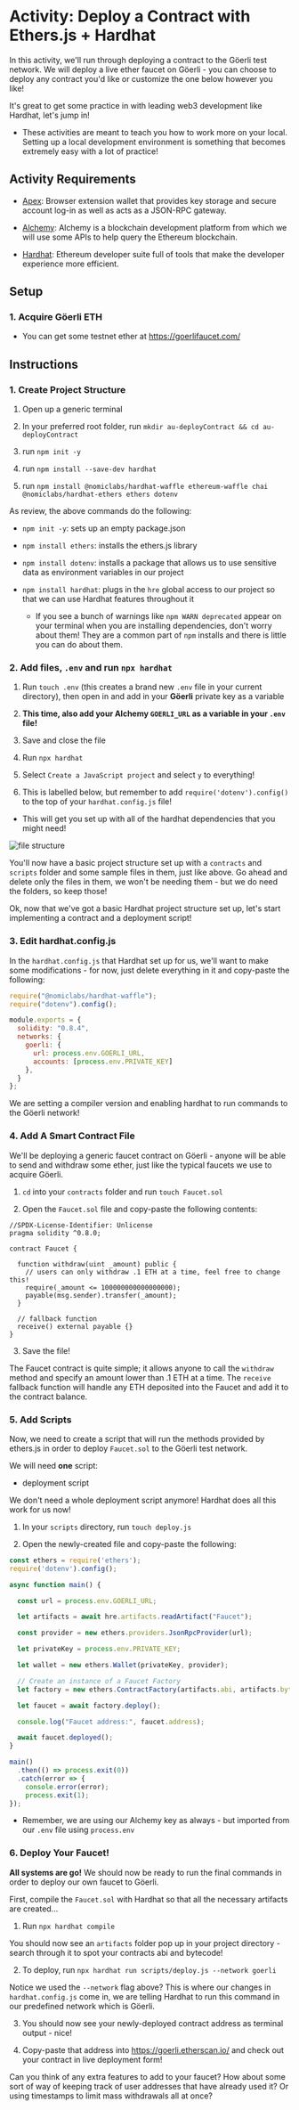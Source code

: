 # Activity: Deploy a Contract with Ethers.js + Hardhat

In this activity, we'll run through deploying a contract to the Göerli test network. We will deploy a live ether faucet on Göerli - you can choose to deploy any contract you'd like or customize the one below however you like! 

It's great to get some practice in with leading web3 development like Hardhat, let's jump in!

- These activities are meant to teach you how to work more on your local. Setting up a local development environment is something that becomes extremely easy with a lot of practice!

## Activity Requirements

- [Apex](https://apexwallet.xyz/): Browser extension wallet that provides key storage and secure account log-in as well as acts as a JSON-RPC gateway.

- [Alchemy](https://www.alchemy.com/): Alchemy is a blockchain development platform from which we will use some APIs to help query the Ethereum blockchain.

- [Hardhat](https://hardhat.org/): Ethereum developer suite full of tools that make the developer experience more efficient.

## Setup

### 1. Acquire Göerli ETH

- You can get some testnet ether at https://goerlifaucet.com/

## Instructions

### 1. Create Project Structure

1. Open up a generic terminal

2. In your preferred root folder, run `mkdir au-deployContract && cd au-deployContract`

3. run `npm init -y`

4. run `npm install --save-dev hardhat`

5. run `npm install @nomiclabs/hardhat-waffle ethereum-waffle chai @nomiclabs/hardhat-ethers ethers dotenv`

As review, the above commands do the following:

- `npm init -y`: sets up an empty package.json

- `npm install ethers`: installs the ethers.js library

- `npm install dotenv`: installs a package that allows us to use sensitive data as environment variables in our project

- `npm install hardhat`: plugs in the `hre` global access to our project so that we can use Hardhat features throughout it

    - If you see a bunch of warnings like `npm WARN deprecated` appear on your terminal when you are installing dependencies, don't worry about them! They are a common part of `npm` installs and there is little you can do about them.

### 2. Add files, `.env` and run `npx hardhat`

1. Run `touch .env` (this creates a brand new `.env` file in your current directory), then open in and add in your **Göerli** private key as a variable

2. **This time, also add your Alchemy `GOERLI_URL` as a variable in your `.env` file!**

3. Save and close the file

4. Run `npx hardhat`

5. Select `Create a JavaScript project` and select `y` to everything!

6. This is labelled below, but remember to add `require('dotenv').config()` to the top of your `hardhat.config.js` file!

- This will get you set up with all of the hardhat dependencies that you might need!

![file structure](image.png)

You'll now have a basic project structure set up with a `contracts` and `scripts` folder and some sample files in them, just like above. Go ahead and delete only the files in them, we won't be needing them - but we do need the folders, so keep those!

Ok, now that we've got a basic Hardhat project structure set up, let's start implementing a contract and a deployment script! 

### 3. Edit hardhat.config.js

In the `hardhat.config.js` that Hardhat set up for us, we'll want to make some modifications - for now, just delete everything in it and copy-paste the following:

```javascript
require("@nomiclabs/hardhat-waffle");
require("dotenv").config();

module.exports = {
  solidity: "0.8.4",
  networks: {
    goerli: {
      url: process.env.GOERLI_URL,
      accounts: [process.env.PRIVATE_KEY]
    },
  }
};
```

We are setting a compiler version and enabling hardhat to run commands to the Göerli network!

### 4. Add A Smart Contract File

We'll be deploying a generic faucet contract on Göerli - anyone will be able to send and withdraw some ether, just like the typical faucets we use to acquire Göerli.

1. `cd` into your `contracts` folder and run `touch Faucet.sol`

2. Open the `Faucet.sol` file and copy-paste the following contents:

```solidity
//SPDX-License-Identifier: Unlicense
pragma solidity ^0.8.0;

contract Faucet {
  
  function withdraw(uint _amount) public {
    // users can only withdraw .1 ETH at a time, feel free to change this!
    require(_amount <= 100000000000000000);
    payable(msg.sender).transfer(_amount);
  }

  // fallback function
  receive() external payable {}
}
```

3. Save the file!

The Faucet contract is quite simple; it allows anyone to call the `withdraw` method and specify an amount lower than .1 ETH at a time. The `receive` fallback function will handle any ETH deposited into the Faucet and add it to the contract balance.

### 5. Add Scripts

Now, we need to create a script that will run the methods provided by ethers.js in order to deploy `Faucet.sol` to the Göerli test network.

We will need **one** script:

- deployment script

We don't need a whole deployment script anymore! Hardhat does all this work for us now!

1. In your `scripts` directory, run `touch deploy.js`

2. Open the newly-created file and copy-paste the following:

```javascript
const ethers = require('ethers');
require('dotenv').config();

async function main() {

  const url = process.env.GOERLI_URL;

  let artifacts = await hre.artifacts.readArtifact("Faucet");

  const provider = new ethers.providers.JsonRpcProvider(url);

  let privateKey = process.env.PRIVATE_KEY;

  let wallet = new ethers.Wallet(privateKey, provider);

  // Create an instance of a Faucet Factory
  let factory = new ethers.ContractFactory(artifacts.abi, artifacts.bytecode, wallet);

  let faucet = await factory.deploy();

  console.log("Faucet address:", faucet.address);

  await faucet.deployed();
}

main()
  .then(() => process.exit(0))
  .catch(error => {
    console.error(error);
    process.exit(1);
});
```

- Remember, we are using our Alchemy key as always - but imported from our `.env` file using `process.env`

### 6. Deploy Your Faucet!

**All systems are go!** We should now be ready to run the final commands in order to deploy our own faucet to Göerli.

First, compile the `Faucet.sol` with Hardhat so that all the necessary artifacts are created...

1. Run `npx hardhat compile`

You should now see an `artifacts` folder pop up in your project directory - search through it to spot your contracts abi and bytecode!

2. To deploy, run `npx hardhat run scripts/deploy.js --network goerli`

Notice we used the `--network` flag above? This is where our changes in `hardhat.config.js` come in, we are telling Hardhat to run this command in our predefined network which is Göerli.

3. You should now see your newly-deployed contract address as terminal output - nice!

4. Copy-paste that address into https://goerli.etherscan.io/ and check out your contract in live deployment form!

Can you think of any extra features to add to your faucet? How about some sort of way of keeping track of user addresses that have already used it? Or using timestamps to limit mass withdrawals all at once?